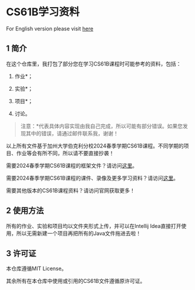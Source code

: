 # CS61B学习资料

For English version please visit [here](README.md)

## 1 简介

在这个仓库里，我打包了部分您在学习CS61B课程时可能参考的资料，包括：

1. 作业*；

2. 实验*；

3. 项目*；

4. 讨论。

> 注意：*代表具体内容实现由我自己完成，所以可能有部分错误。如果您发现其中的错误，请通过邮件联系我，谢谢！

以上所有文件基于加州大学伯克利分校2024春季学期CS61B课程。不同学期的项目、作业等会有所不同，所以请不要直接抄袭！

需要2024春季学期CS61B课程的框架文件？请访问[这里](https://github.com/Berkeley-CS61B/skeleton-sp24)。

需要2024春季学期CS61B课程的课件、录像及更多学习资料？请访问[这里](https://sp24.datastructur.es/)。

需要其他版本的CS61B课程资料？请访问官网获取更多！

## 2 使用方法

所有的作业、实验和项目均以文件夹形式上传，并可以在Intellij Idea直接打开使用，所以无需新建一个项目再把所有的Java文件拖进去啦！

## 3 许可证

本仓库遵循MIT License。

其余所有在本仓库中使用或引用的CS61B文件遵循原许可证。
